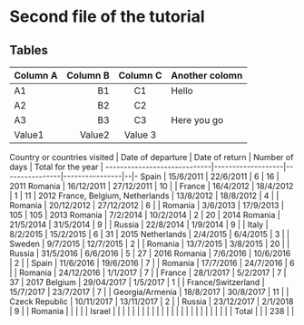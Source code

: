 # Second file of the tutorial  
## Tables  


Column A | Column B | Column C | Another colomn
---------|----------:|:---------:|--------
 A1 | B1 | C1 | Hello
 A2 | B2 | C2
 A3 | B3 | C3 | Here you go
 Value1 | Value2 | Value 3|  








Country or countries visited | Date of departure | Date of return | Number of days | Total for the year | 
-----------------------------|-------------------|----------------|----------------|--|-
Spain | 15/6/2011 | 22/6/2011 | 6 | 16 | 2011
Romania | 16/12/2011 | 27/12/2011 | 10 |  | 
France | 16/4/2012 | 18/4/2012 | 1 | 11 | 2012
France, Belgium, Netherlands | 13/8/2012 | 18/8/2012 | 4 |  | 
Romania | 20/12/2012 | 27/12/2012 | 6 |  | 
Romania | 3/6/2013 | 17/9/2013 | 105 | 105 | 2013
Romania | 7/2/2014 | 10/2/2014 | 2 | 20 | 2014
Romania | 21/5/2014 | 31/5/2014 | 9 |  | 
Russia | 22/8/2014 | 1/9/2014 | 9 |  | 
Italy | 8/2/2015 | 15/2/2015 | 6 | 31 | 2015
Netherlands | 2/4/2015 | 6/4/2015 | 3 |  | 
Sweden | 9/7/2015 | 12/7/2015 | 2 |  | 
Romania | 13/7/2015 | 3/8/2015 | 20 |  | 
Russia | 31/5/2016 | 6/6/2016 | 5 | 27 | 2016
Romania | 7/6/2016 | 10/6/2016 | 2 |  | 
Spain | 11/6/2016 | 19/6/2016 | 7 |  | 
Romania | 17/7/2016 | 24/7/2016 | 6 |  | 
Romania | 24/12/2016 | 1/1/2017 | 7 |  | 
France | 28/1/2017 | 5/2/2017 | 7 | 37 | 2017
Belgium | 29/04/2017 | 1/5/2017 | 1 |  | 
France/Switzerland | 15/7/2017 | 23/7/2017 | 7 |  | 
Georgia/Armenia | 18/8/2017 | 30/8/2017 | 11 |  | 
Czeck Republic | 10/11/2017 | 13/11/2017 | 2 |  | 
Russia | 23/12/2017 | 2/1/2018 | 9 |  | 
Romania |  |  |  |  | 
Israel |  |  |  |  | 
 |  |  |  |  | 
 |  |  |  |  | 
 |  |  |  |  | 
 |  |  |  |  | 
Total |  |  | 238 |  | 